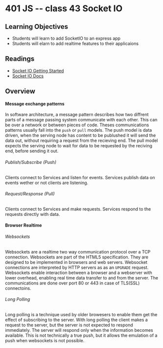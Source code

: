 # 401 JS -- class 43 Socket IO

## Learning Objectives
* Students will learn to add SocketIO to an express app
* Students will elarn to add realtime features to their applicaions

## Readings
* [Socket IO Getting Started](https://socket.io/get-started/chat/)
* [Socket IO Docs](https://socket.io/docs/)

## Overview
#### Message exchange patterns
In software architecture, a message pattern describes how two diffrent parts of a message passing system communicate with each other. This can be over a network or between pieces of code. Theses communications patterns usually fall into the `push` or `pull` models. The push model is data driven, when the serving node has content to be publushed it will send the data out, without requiring a request from the recieving end. The pull model expects the serving node to wait for data to be requested by the reciving end, before sending it out.

###### Publish/Subscribe (Push)
Clients connect to Services and listen for events. Services publish data on events wether or not clients are listening.

###### Request/Response (Pull)
Clients connect to Services and make requests. Services respond to the requests directly with data.

#### Browser Realtime
###### Websockets
Websockets are a realtime two way communication protocol over a TCP connection. Websockets are part of the HTML5 specification. They are designed to be implemented in browsers and web servers. Websocket connections are interpreted by HTTP servers as as an `UPGRADE` request. Websockets enable interaction between a browser and a webserver with lower overhead, enabling real time data transfer to and from the server. The communications are done over port 80 or 443 in case of TLS(SSL) connectoins.

###### Long Polling
Long polling is a technique used by older browesers to enable them get the effect of subscribing to the server. With long polling the client makes a request to the server, but the server is not expected to respond immediately. The server will respond only when the information becomes available. This is not technically a true push, but it allows the emulation of a push when websockets is not possible. 


